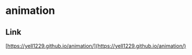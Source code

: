 # animation
## Link
[https://yell1229.github.io/animation/](https://yell1229.github.io/animation/)<br>



